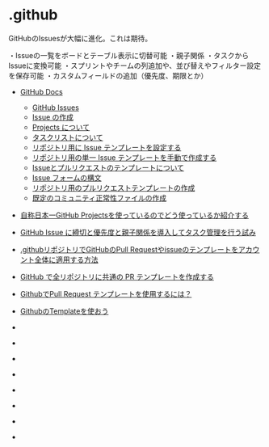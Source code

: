 # .github

GitHubのIssuesが大幅に進化。これは期待。

・Issueの一覧をボードとテーブル表示に切替可能
・親子関係
・タスクからIssueに変換可能
・スプリントやチームの列追加や、並び替えやフィルター設定を保存可能
・カスタムフィールドの追加（優先度、期限とか）


- [GitHub Docs](https://docs.github.com/ja)
  - [GitHub Issues](https://docs.github.com/ja/issues)
  - [Issue の作成](https://docs.github.com/ja/issues/tracking-your-work-with-issues/creating-an-issue)
  - [Projects について](https://docs.github.com/ja/issues/planning-and-tracking-with-projects/learning-about-projects/about-projects)
  - [タスクリストについて](https://docs.github.com/ja/issues/managing-your-tasks-with-tasklists/about-tasklists)
  - [リポジトリ用に Issue テンプレートを設定する](https://docs.github.com/ja/communities/using-templates-to-encourage-useful-issues-and-pull-requests/configuring-issue-templates-for-your-repository#creating-issue-forms)
  - [リポジトリ用の単一 Issue テンプレートを手動で作成する](https://docs.github.com/ja/communities/using-templates-to-encourage-useful-issues-and-pull-requests/manually-creating-a-single-issue-template-for-your-repository)
  - [Issueとプルリクエストのテンプレートについて](https://docs.github.com/ja/communities/using-templates-to-encourage-useful-issues-and-pull-requests/about-issue-and-pull-request-templates)
  - [Issue フォームの構文](https://docs.github.com/ja/communities/using-templates-to-encourage-useful-issues-and-pull-requests/syntax-for-issue-forms)
  - [リポジトリ用のプルリクエストテンプレートの作成](https://docs.github.com/ja/communities/using-templates-to-encourage-useful-issues-and-pull-requests/creating-a-pull-request-template-for-your-repository)
  - [既定のコミュニティ正常性ファイルの作成](https://docs.github.com/ja/communities/setting-up-your-project-for-healthy-contributions/creating-a-default-community-health-file#creating-a-repository-for-default-files)

- [自称日本一GitHub Projectsを使っているのでどう使っているか紹介する](https://tech.anti-pattern.co.jp/i-call-myself-the-best-github-projects-user-in-japan-so-ill-show-you-how-i-use-it/)
- [GitHub Issue に締切と優先度と親子関係を導入してタスク管理を行う試み](https://qiita.com/sta/items/651462207762c1a6372a)
- [.githubリポジトリでGitHubのPull Requestやissueのテンプレートをアカウント全体に適用する方法](https://qiita.com/karaage0703/items/3f9320e4cc23a25726cf)
- [GitHub で全リポジトリに共通の PR テンプレートを作成する](https://zenn.dev/mm67/articles/1021f0f978fade)
- [GithubでPull Request テンプレートを使用するには？](https://qiita.com/atsutama/items/03753925762fd094ec9c)
- [GithubのTemplateを使おう](https://zenn.dev/ianchen0419/articles/0799b2f2831909)
- []()
- []()
- []()
- []()
- []()
- []()
- []()
- []()
